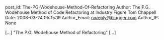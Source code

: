post_id: The-PG-Wodehouse-Method-Of-Refactoring
Author: The P.G. Wodehouse Method of Code Refactoring at Industry Figure Tom Chappell
Date: 2008-03-24 05:15:19
Author_Email: noreply@blogger.com
Author_IP: None

[...] "The P.G. Wodehouse Method of Refactoring" [...]
